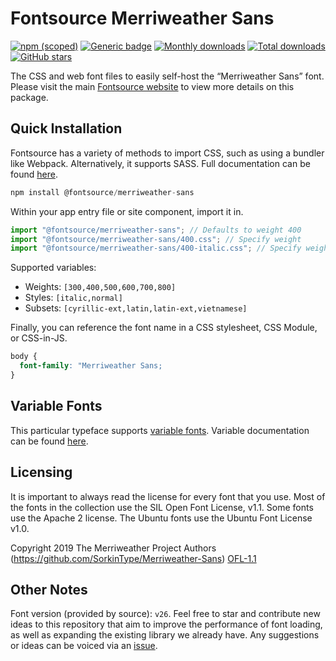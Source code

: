 # Fontsource Merriweather Sans

[![npm (scoped)](https://img.shields.io/npm/v/@fontsource/merriweather-sans?color=brightgreen)](https://www.npmjs.com/package/@fontsource/merriweather-sans) [![Generic badge](https://img.shields.io/badge/fontsource-passing-brightgreen)](https://github.com/fontsource/fontsource) [![Monthly downloads](https://badgen.net/npm/dm/@fontsource/merriweather-sans)](https://github.com/fontsource/fontsource) [![Total downloads](https://badgen.net/npm/dt/@fontsource/merriweather-sans)](https://github.com/fontsource/fontsource) [![GitHub stars](https://img.shields.io/github/stars/fontsource/fontsource.svg?style=social&label=Star)](https://github.com/fontsource/fontsource/stargazers)

The CSS and web font files to easily self-host the “Merriweather Sans” font. Please visit the main [Fontsource website](https://fontsource.org/fonts/merriweather-sans) to view more details on this package.

## Quick Installation

Fontsource has a variety of methods to import CSS, such as using a bundler like Webpack. Alternatively, it supports SASS. Full documentation can be found [here](https://fontsource.org/docs/introduction).

```javascript
npm install @fontsource/merriweather-sans
```

Within your app entry file or site component, import it in.

```javascript
import "@fontsource/merriweather-sans"; // Defaults to weight 400
import "@fontsource/merriweather-sans/400.css"; // Specify weight
import "@fontsource/merriweather-sans/400-italic.css"; // Specify weight and style

```

Supported variables:
- Weights: `[300,400,500,600,700,800]`
- Styles: `[italic,normal]`
- Subsets: `[cyrillic-ext,latin,latin-ext,vietnamese]`

Finally, you can reference the font name in a CSS stylesheet, CSS Module, or CSS-in-JS.

```css
body {
  font-family: "Merriweather Sans;
}
```

## Variable Fonts

This particular typeface supports [variable fonts](https://developer.mozilla.org/en-US/docs/Web/CSS/CSS_Fonts/Variable_Fonts_Guide).
Variable documentation can be found [here](https://fontsource.org/docs/variable-fonts).

## Licensing
It is important to always read the license for every font that you use.
Most of the fonts in the collection use the SIL Open Font License, v1.1. Some fonts use the Apache 2 license. The Ubuntu fonts use the Ubuntu Font License v1.0.

Copyright 2019 The Merriweather Project Authors (https://github.com/SorkinType/Merriweather-Sans)
[OFL-1.1](http://scripts.sil.org/OFL)

## Other Notes
Font version (provided by source): `v26`.
Feel free to star and contribute new ideas to this repository that aim to improve the performance of font loading, as well as expanding the existing library we already have. Any suggestions or ideas can be voiced via an [issue](https://github.com/fontsource/fontsource/issues).